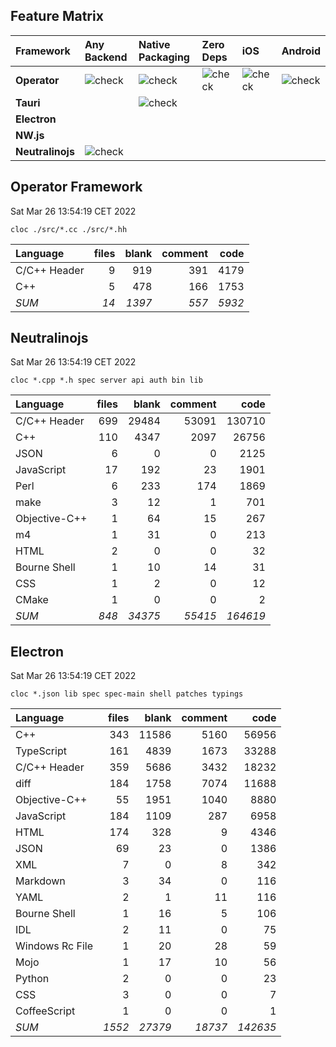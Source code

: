 ## Feature Matrix

| Framework        | Any Backend | Native Packaging | Zero Deps | iOS | Android |
| :---             | :---        | :---             | :---      | :---   | :--- |
| **Operator**     | ![check](images/icons/checkmark.svg)         | ![check](images/icons/checkmark.svg)              | ![check](images/icons/checkmark.svg)       | ![check](images/icons/checkmark.svg)    | ![check](images/icons/checkmark.svg) |
| **Tauri**        |          | ![check](images/icons/checkmark.svg)              |        |     | |
| **Electron**     |          |               |        |     | |
| **NW.js**        |          |               |        |     | |
| **Neutralinojs** | ![check](images/icons/checkmark.svg)         |               |        |     | |

## Operator Framework
<time>Sat Mar 26 13:54:19 CET 2022</time>

```
cloc ./src/*.cc ./src/*.hh
```

|Language    |files|blank  |comment|  code|
|:---        | ---:|   ---:|   ---:|  ---:|
|C/C++ Header|    9|    919|    391|  4179|
|C++         |    5|    478|    166|  1753|
|*SUM*       | *14*| *1397*|  *557*|*5932*|

## Neutralinojs
<time>Sat Mar 26 13:54:19 CET 2022</time>

```
cloc *.cpp *.h spec server api auth bin lib
```

|Language         |files        |blank          |comment        |          code|
|:---             |         ---:|           ---:|           ---:|          ---:|
|C/C++ Header     |          699|          29484|          53091|        130710|
|C++              |          110|           4347|           2097|         26756|
|JSON             |            6|              0|              0|          2125|
|JavaScript       |           17|            192|             23|          1901|
|Perl             |            6|            233|            174|          1869|
|make             |            3|             12|              1|           701|
|Objective-C++    |            1|             64|             15|           267|
|m4               |            1|             31|              0|           213|
|HTML             |            2|              0|              0|            32|
|Bourne Shell     |            1|             10|             14|            31|
|CSS              |            1|              2|              0|            12|
|CMake            |            1|              0|              0|             2|
|*SUM*            |        *848*|        *34375*|        *55415*|      *164619*|

## Electron
<time>Sat Mar 26 13:54:19 CET 2022</time>

```
cloc *.json lib spec spec-main shell patches typings
```

|Language         |files        |blank          |comment        |          code|
|:---             |         ---:|           ---:|           ---:|          ---:|
|C++              |          343|          11586|           5160|         56956|
|TypeScript       |          161|           4839|           1673|         33288|
|C/C++ Header     |          359|           5686|           3432|         18232|
|diff             |          184|           1758|           7074|         11688|
|Objective-C++    |           55|           1951|           1040|          8880|
|JavaScript       |          184|           1109|            287|          6958|
|HTML             |          174|            328|              9|          4346|
|JSON             |           69|             23|              0|          1386|
|XML              |            7|              0|              8|           342|
|Markdown         |            3|             34|              0|           116|
|YAML             |            2|              1|             11|           116|
|Bourne Shell     |            1|             16|              5|           106|
|IDL              |            2|             11|              0|            75|
|Windows Rc File  |            1|             20|             28|            59|
|Mojo             |            1|             17|             10|            56|
|Python           |            2|              0|              0|            23|
|CSS              |            3|              0|              0|             7|
|CoffeeScript     |            1|              0|              0|             1|
|*SUM*            |       *1552*|        *27379*|        *18737*|      *142635*|
